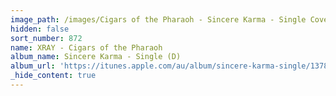 ```yaml
---
image_path: /images/Cigars of the Pharaoh - Sincere Karma - Single Cover 600px.jpeg
hidden: false
sort_number: 872
name: XRAY - Cigars of the Pharaoh
album_name: Sincere Karma - Single (D)
album_url: 'https://itunes.apple.com/au/album/sincere-karma-single/1378184668'
_hide_content: true
---
```


